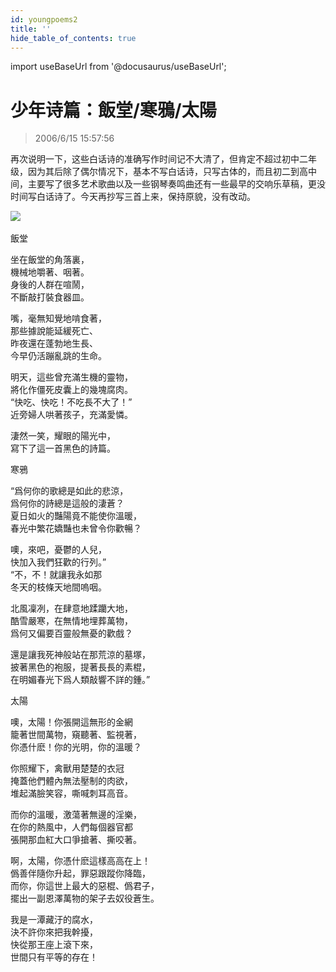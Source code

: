 ```yaml
---
id: youngpoems2
title: ''
hide_table_of_contents: true
---
```


import useBaseUrl from '@docusaurus/useBaseUrl';

# 少年诗篇：飯堂/寒鴉/太陽

> 2006/6/15 15:57:56

再次说明一下，这些白话诗的准确写作时间记不大清了，但肯定不超过初中二年级，因为其后除了偶尔情况下，基本不写白话诗，只写古体的，而且初二到高中间，主要写了很多艺术歌曲以及一些钢琴奏鸣曲还有一些最早的交响乐草稿，更没时间写白话诗了。今天再抄写三首上来，保持原貌，没有改动。

<div style={{textAlign: 'center'}}>
<img src={useBaseUrl('/img/poems/youngpoems2/1.gif')} /><br/><br/>
</div>

<div style={{fontSize: '24px', fontWeight: '500', textAlign: 'left', lineHeight: '250%'}}>
飯堂
</div>

坐在飯堂的角落裏，<br/>
機械地嚼著、咽著。<br/>
身後的人群在喧鬧，<br/>
不斷敲打裝食器皿。

嘴，毫無知覺地啃食著，<br/>
那些據說能延緩死亡、<br/>
昨夜還在蓬勃地生長、<br/>
今早仍活蹦亂跳的生命。<br/>

明天，這些曾充滿生機的靈物，<br/>
將化作僵死皮囊上的幾塊腐肉。<br/>
“快吃、快吃！不吃長不大了！”<br/>
近旁婦人哄著孩子，充滿愛憐。

淒然一笑，耀眼的陽光中，<br/>
寫下了這一首黑色的詩篇。
 
<div style={{fontSize: '24px', fontWeight: '500', textAlign: 'left', lineHeight: '250%'}}>
寒鴉
</div>

“爲何你的歌總是如此的悲涼，<br/>
  爲何你的詩總是這般的淒蒼？<br/>
  夏日如火的豔陽竟不能使你溫暖，<br/>
  春光中繁花嬌豔也未曾令你歡暢？

  噢，來吧，憂鬱的人兒，<br/>
  快加入我們狂歡的行列。”<br/>
“不，不！就讓我永如那<br/>
  冬天的枝條天地間嗚咽。

 北風凜冽，在肆意地蹂躪大地，<br/>
  酷雪嚴寒，在無情地埋葬萬物，<br/>
  爲何又偏要百靈般無憂的歡戲？

 還是讓我死神般站在那荒涼的墓塚，<br/>
  披著黑色的袍服，提著長長的素棍，<br/>
  在明媚春光下爲人類敲響不詳的鍾。”
 
         
<div style={{fontSize: '24px', fontWeight: '500', textAlign: 'left', lineHeight: '250%'}}>
太陽
</div>

噢，太陽！你張開這無形的金網<br/>
籠著世間萬物，窺聽著、監視著，<br/>
你憑什麽！你的光明，你的溫暖？
 
你照耀下，禽獸用楚楚的衣冠<br/>
掩蓋他們體內無法壓制的肉欲，<br/>
堆起滿臉笑容，嘶喊刺耳高音。
 
而你的溫暖，激蕩著無邊的淫樂，<br/>
在你的熱風中，人們每個器官都<br/>
張開那血紅大口爭搶著、撕咬著。
 
啊，太陽，你憑什麽這樣高高在上！<br/>
僞善伴隨你升起，罪惡跟蹤你降臨，<br/>
而你，你這世上最大的惡棍、僞君子，<br/>
擺出一副恩澤萬物的架子去奴役蒼生。
 
我是一潭藏汙的腐水，<br/>
決不許你來把我幹擾，<br/>
快從那王座上滾下來，<br/>
世間只有平等的存在！
